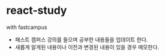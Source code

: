 # react-study
with fastcampus

- 패스트 캠퍼스 강의를 들으며 공부한 내용들을 업데이트 한다.
- 새롭게 알게된 내용이나 이전과 변경된 내용이 있을 경우 메모한다.
